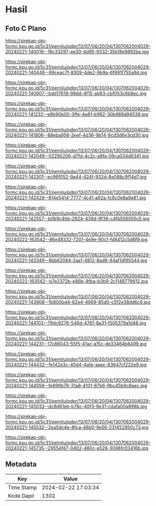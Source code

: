# Hasil

## Foto C Plano

https://sirekap-obj-formc.kpu.go.id/5c31/pemilu/pdpr/13/07/06/20/04/1307062004029-20240221-140019--16c33297-ee20-4d95-9332-35b18e9892be.jpg

https://sirekap-obj-formc.kpu.go.id/5c31/pemilu/pdpr/13/07/06/20/04/1307062004029-20240221-140448--99ceac7f-8309-4de2-9b9a-6f991f755a9d.jpg

https://sirekap-obj-formc.kpu.go.id/5c31/pemilu/pdpr/13/07/06/20/04/1307062004029-20240221-140907--bdd17618-99dd-4f15-ab63-cbf053c6b8ec.jpg

https://sirekap-obj-formc.kpu.go.id/5c31/pemilu/pdpr/13/07/06/20/04/1307062004029-20240221-141232--e8b90b00-3ffe-4e81-b962-30b989d94539.jpg

https://sirekap-obj-formc.kpu.go.id/5c31/pemilu/pdpr/13/07/06/20/04/1307062004029-20240221-141806--88eba956-2eef-4d36-9b14-9cd3d6e3cd30.jpg

https://sirekap-obj-formc.kpu.go.id/5c31/pemilu/pdpr/13/07/06/20/04/1307062004029-20240221-142049--02290206-d7fd-4c2c-a9fa-09ca034d6341.jpg

https://sirekap-obj-formc.kpu.go.id/5c31/pemilu/pdpr/13/07/06/20/04/1307062004029-20240221-142301--ec96f052-9a44-424f-932d-8e088c9f14d7.jpg

https://sirekap-obj-formc.kpu.go.id/5c31/pemilu/pdpr/13/07/06/20/04/1307062004029-20240221-142429--814e5414-7777-4c41-a62a-fc8c0e8a9e81.jpg

https://sirekap-obj-formc.kpu.go.id/5c31/pemilu/pdpr/13/07/06/20/04/1307062004029-20240221-142557--b0b9c4bb-2924-439d-9f38-c4fb556055c5.jpg

https://sirekap-obj-formc.kpu.go.id/5c31/pemilu/pdpr/13/07/06/20/04/1307062004029-20240222-163542--86e48332-7201-4e9e-90c1-fd8412c5d6f9.jpg

https://sirekap-obj-formc.kpu.go.id/5c31/pemilu/pdpr/13/07/06/20/04/1307062004029-20240221-143349--8bb62084-2aa1-4812-8ad8-44af1df95544.jpg

https://sirekap-obj-formc.kpu.go.id/5c31/pemilu/pdpr/13/07/06/20/04/1307062004029-20240222-163542--b7e2372b-e86b-4fba-b3b9-2c1148779612.jpg

https://sirekap-obj-formc.kpu.go.id/5c31/pemilu/pdpr/13/07/06/20/04/1307062004029-20240221-143908--1b800bd4-62e4-4969-85d0-c5f2e38dd6c6.jpg

https://sirekap-obj-formc.kpu.go.id/5c31/pemilu/pdpr/13/07/06/20/04/1307062004029-20240221-144103--79dc9276-546d-4761-8a31-f505379a1d48.jpg

https://sirekap-obj-formc.kpu.go.id/5c31/pemilu/pdpr/13/07/06/20/04/1307062004029-20240221-144231--17c86043-55f5-41ac-a15c-de33464b8499.jpg

https://sirekap-obj-formc.kpu.go.id/5c31/pemilu/pdpr/13/07/06/20/04/1307062004029-20240221-144432--fe142e3c-40d4-4a1e-aaec-83647cf222e9.jpg

https://sirekap-obj-formc.kpu.go.id/5c31/pemilu/pdpr/13/07/06/20/04/1307062004029-20240221-144559--fe696b78-31a8-4101-87b6-9bc45b9c8aec.jpg

https://sirekap-obj-formc.kpu.go.id/5c31/pemilu/pdpr/13/07/06/20/04/1307062004029-20240221-145033--dc8d61eb-b78c-40f3-9e31-cdafa00a898b.jpg

https://sirekap-obj-formc.kpu.go.id/5c31/pemilu/pdpr/13/07/06/20/04/1307062004029-20240221-145532--2ea5dc4e-8fca-48b0-9e56-231452950c73.jpg

https://sirekap-obj-formc.kpu.go.id/5c31/pemilu/pdpr/13/07/06/20/04/1307062004029-20240221-145735--29554f47-0402-460c-a528-3096fc03416b.jpg


## Metadata

| Key        | Value               |
| ---------- | ------------------- |
| Time Stamp | 2024-02-22 17:03:34 |
| Kode Dapil | 1302                |



